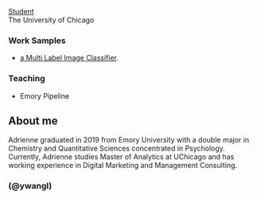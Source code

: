  [Student](https://grahamschool.uchicago.edu/academic-programs/masters-degrees/analytics) \
The University of Chicago

### Work Samples

- [a Multi Label Image Classifier](https://github.com/ywangl/Plant-or-Weed-A-multi-label-image-classifier-to-distinguish-a-crop-image-from-a-weed-image).

### Teaching
- Emory Pipeline

## About me
Adrienne graduated in 2019 from Emory University with a double major in Chemistry and Quantitative Sciences concentrated in Psychology. Currently, Adrienne studies Master of Analytics at UChicago and has working experience in Digital Marketing and Management Consulting. 

### (@ywangl)
